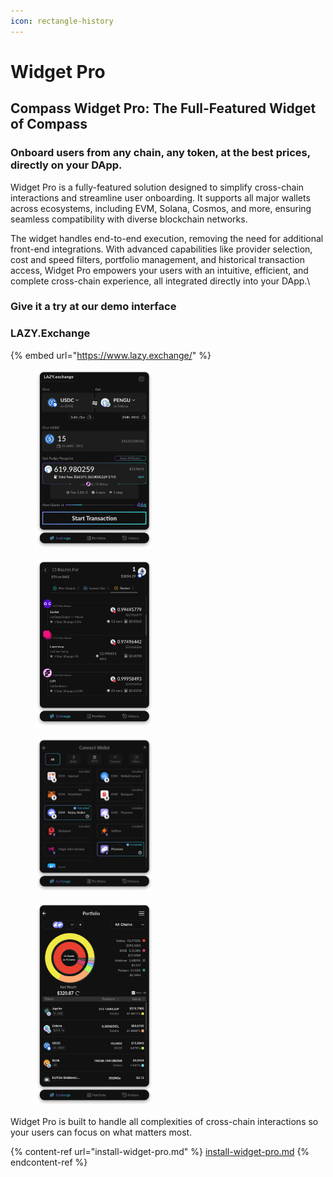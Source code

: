 ```yaml
---
icon: rectangle-history
---
```


# Widget Pro

## Compass Widget Pro: The Full-Featured Widget of Compass

### Onboard users from any chain, any token, at the best prices, directly on your DApp.

Widget Pro is a fully-featured solution designed to simplify cross-chain interactions and streamline user onboarding. It supports all major wallets across ecosystems, including EVM, Solana, Cosmos, and more, ensuring seamless compatibility with diverse blockchain networks.

The widget handles end-to-end execution, removing the need for additional front-end integrations. With advanced capabilities like provider selection, cost and speed filters, portfolio management, and historical transaction access, Widget Pro empowers your users with an intuitive, efficient, and complete cross-chain experience, all integrated directly into your DApp.\


### Give it a try at our demo interface

### LAZY.Exchange

{% embed url="https://www.lazy.exchange/" %}

<div align="left"><figure><img src="../../.gitbook/assets/Group 1171277023.png" alt="" width="188"><figcaption></figcaption></figure> <figure><img src="../../.gitbook/assets/Group 1171277024.png" alt="" width="188"><figcaption></figcaption></figure> <figure><img src="../../.gitbook/assets/Group 1171277025.png" alt="" width="188"><figcaption></figcaption></figure> <figure><img src="../../.gitbook/assets/Group 1171277026.png" alt="" width="188"><figcaption></figcaption></figure></div>

Widget Pro is built to handle all complexities of cross-chain interactions so your users can focus on what matters most.

{% content-ref url="install-widget-pro.md" %}
[install-widget-pro.md](install-widget-pro.md)
{% endcontent-ref %}


